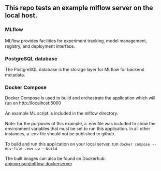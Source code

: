 ## This repo tests an example mlflow server on the local host. 

### MLﬂow <br>
MLﬂow provides facilities for experiment tracking, model management, registry, and deployment interface.<br>
### PostgreSQL database <br>
The PostgreSQL database is the storage layer for MLﬂow for backend metadata.<br>
### Docker Compose <br>
Docker Compose is used to build and orchestrate the application which will run on http://localhost:5000<br>
<br>
An example ML script is included in the mlflow directory. <br>
<br>
Note: for the purposes of this example, a .env file was included to show the environment variables that must be set to run this application. In all other instances, a .env file should not be published to github. 
<br><br>
To build and run this application on your local server, run `docker compose --env-file .env up --build`
<br><br>
The built images can also be found on Dockerhub:<br>
[abjmorrison/mlflow-dockerserver](https://hub.docker.com/repository/docker/abjmorrison/mlflow-dockerserver)